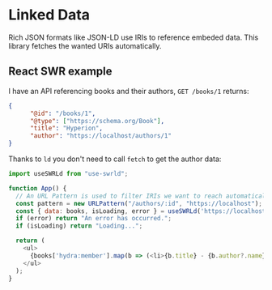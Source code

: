 # Linked Data

Rich JSON formats like JSON-LD use IRIs to reference embeded data. This library fetches the wanted URIs automatically.

## React SWR example

I have an API referencing books and their authors, `GET /books/1` returns:

```json
{
      "@id": "/books/1",
      "@type": ["https://schema.org/Book"],
      "title": "Hyperion",
      "author": "https://localhost/authors/1"
}
```

Thanks to `ld` you don't need to call `fetch` to get the author data: 

```javascript
import useSWRLd from "use-swrld";

function App() {
  // An URL Pattern is used to filter IRIs we want to reach automatically
  const pattern = new URLPattern("/authors/:id", "https://localhost");
  const { data: books, isLoading, error } = useSWRLd('https://localhost/books', pattern)
  if (error) return "An error has occurred.";
  if (isLoading) return "Loading...";

  return (
    <ul>
      {books['hydra:member'].map(b => (<li>{b.title} - {b.author?.name}</li>))}
    </ul>
  );
}
```
